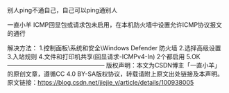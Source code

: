 别人ping不通自己，自己可以ping通别人

一直小羊
   ICMP回显包或请求包未启用，在本机防火墙中设置允许ICMP协议报文的通行

解决方法：
    1.控制面板\系统和安全\Windows Defender 防火墙
    2.选择高级设置
    3.入站规则
    4.文件和打印机共享(回显请求-ICMPv4-In)  2个都启用
    5.OK
————————————————
版权声明：本文为CSDN博主「一直小羊」的原创文章，遵循CC 4.0 BY-SA版权协议，转载请附上原文出处链接及本声明。
原文链接：https://blog.csdn.net/jiejie_y/article/details/100938005